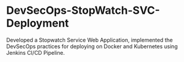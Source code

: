 # DevSecOps-StopWatch-SVC-Deployment
Developed a Stopwatch Service Web Application, implemented the DevSecOps practices for deploying on Docker and Kubernetes using Jenkins CI/CD Pipeline.
